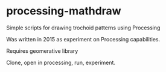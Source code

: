 # processing-mathdraw
Simple scripts for drawing trochoid patterns using Processing

Was written in 2015 as experiment on Processing capabilities.

Requires geomerative library

Clone, open in processing, run, experiment.
